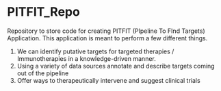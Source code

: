 # PITFIT_Repo
Repository to store code for creating PITFIT (PIpeline To FInd Targets) Application. This application is meant to perform a few different things. 

1. We can identify putative targets for targeted therapies / Immunotherapies in a knowledge-driven manner. 
2. Using a variety of data sources annotate and describe targets coming out of the pipeline
3. Offer ways to therapeutically intervene and suggest clinical trials



